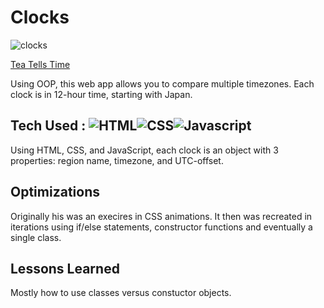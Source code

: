 # Clocks

![clocks](https://github.com/ControlAltTea/Clocks/blob/main/images/clocks.gif?raw=true)

[Tea Tells Time](https://teatellstime.netlify.app/)

Using OOP, this web app allows you to compare multiple timezones. Each clock is in 12-hour time, starting with Japan.

## Tech Used : ![HTML](https://img.shields.io/badge/-HTML-orange?style=for-the-badge&logo=appveyor)![CSS](https://img.shields.io/badge/-CSS-green?style=for-the-badge&logo=appveyor)![Javascript](https://img.shields.io/badge/-Javascript-blue?style=for-the-badge&logo=appveyor)

Using HTML, CSS, and JavaScript, each clock is an object with 3 properties: region name, timezone, and UTC-offset.

## Optimizations

Originally his was an execires in CSS animations. It then was recreated in iterations using if/else statements, constructor functions and eventually a single class.

## Lessons Learned

Mostly how to use classes versus constuctor objects.
